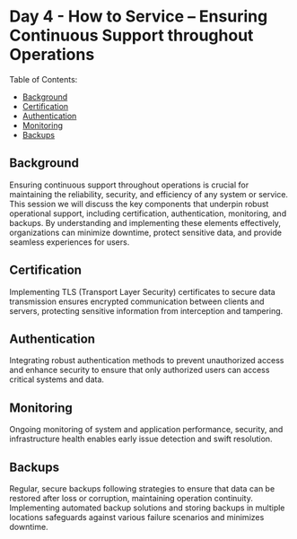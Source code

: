 # Day 4 - How to Service – Ensuring Continuous Support throughout Operations

Table of Contents:

- [Background](#background)
- [Certification](#certification)
- [Authentication](#authentication)
- [Monitoring](#monitoring)
- [Backups](#backups)

## Background

Ensuring continuous support throughout operations is crucial for maintaining the reliability, security, and efficiency of any system or service. This session we will discuss the key components that underpin robust operational support, including certification, authentication, monitoring, and backups. By understanding and implementing these elements effectively, organizations can minimize downtime, protect sensitive data, and provide seamless experiences for users.


## Certification
Implementing TLS (Transport Layer Security) certificates to secure data transmission ensures encrypted communication between clients and servers, protecting sensitive information from interception and tampering.

## Authentication

Integrating robust authentication methods to prevent unauthorized access and enhance security to ensure that only authorized users can access critical systems and data.

## Monitoring

Ongoing monitoring of system and application performance, security, and infrastructure health enables early issue detection and swift resolution.

## Backups

Regular, secure backups following strategies to ensure that data can be restored after loss or corruption, maintaining operation continuity. Implementing automated backup solutions and storing backups in multiple locations safeguards against various failure scenarios and minimizes downtime.
